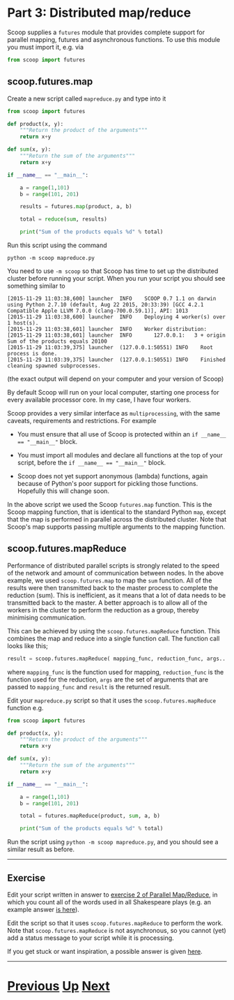
# Part 3: Distributed map/reduce

Scoop supplies a `futures` module that provides complete support 
for parallel mapping, futures and asynchronous functions. To
use this module you must import it, e.g. via

```python
from scoop import futures
```

## scoop.futures.map

Create a new script called `mapreduce.py` and type into it

```python
from scoop import futures

def product(x, y):
    """Return the product of the arguments"""
    return x+y

def sum(x, y):
    """Return the sum of the arguments"""
    return x+y

if __name__ == "__main__":

    a = range(1,101)
    b = range(101, 201)

    results = futures.map(product, a, b)

    total = reduce(sum, results)

    print("Sum of the products equals %d" % total)
```

Run this script using the command

```
python -m scoop mapreduce.py
```

You need to use `-m scoop` so that Scoop has time to set up
the distributed cluster before running your script. When you
run your script you should see something similar to

```
[2015-11-29 11:03:38,600] launcher  INFO    SCOOP 0.7 1.1 on darwin using Python 2.7.10 (default, Aug 22 2015, 20:33:39) [GCC 4.2.1 Compatible Apple LLVM 7.0.0 (clang-700.0.59.1)], API: 1013
[2015-11-29 11:03:38,600] launcher  INFO    Deploying 4 worker(s) over 1 host(s).
[2015-11-29 11:03:38,601] launcher  INFO    Worker distribution: 
[2015-11-29 11:03:38,601] launcher  INFO       127.0.0.1:	3 + origin
Sum of the products equals 20100
[2015-11-29 11:03:39,375] launcher  (127.0.0.1:50551) INFO    Root process is done.
[2015-11-29 11:03:39,375] launcher  (127.0.0.1:50551) INFO    Finished cleaning spawned subprocesses.
```

(the exact output will depend on your computer and your version of Scoop)

By default Scoop will run on your local computer, starting one process
for every available processor core. In my case, I have four workers.

Scoop provides a very similar interface as `multiprocessing`, with the same caveats,
requirements and restrictions. For example

* You must ensure that all use of Scoop is protected within an `if __name__ == "__main__"`
block.

* You must import all modules and declare all functions at the top of your script,
before the `if __name__ == "__main__"` block.

* Scoop does not yet support anonymous (lambda) functions, again because of
Python's poor support for pickling those functions. Hopefully this will change soon.

In the above script we used the Scoop `futures.map` function. 
This is the Scoop mapping function, that is identical to the 
standard Python `map`, except that the map is performed in parallel across the 
distributed cluster. Note that Scoop's map supports passing multiple arguments
to the mapping function.

## scoop.futures.mapReduce

Performance of distributed parallel scripts is strongly related to the speed of the
network and amount of communication between nodes. In the above example, we used
`scoop.futures.map` to map the `sum` function. All of the results were then
transmitted back to the master process to complete the reduction (sum). This
is inefficient, as it means that a lot of data needs to be transmitted back to 
the master. A better approach is to allow all of the workers in the cluster to
perform the reduction as a group, thereby minimising communication.

This can be achieved by using the `scoop.futures.mapReduce` function. This
combines the map and reduce into a single function call. The function call
looks like this;

```python
result = scoop.futures.mapReduce( mapping_func, reduction_func, args... )
```

where `mapping_func` is the function used for mapping, `reduction_func`
is the function used for the reduction, `args` are the set of arguments
that are passed to `mapping_func` and `result` is the returned result.

Edit your `mapreduce.py` script so that it uses the `scoop.futures.mapReduce`
function e.g.

```python
from scoop import futures

def product(x, y):
    """Return the product of the arguments"""
    return x+y

def sum(x, y):
    """Return the sum of the arguments"""
    return x+y

if __name__ == "__main__":

    a = range(1,101)
    b = range(101, 201)

    total = futures.mapReduce(product, sum, a, b)

    print("Sum of the products equals %d" % total)
```

Run the script using `python -m scoop mapreduce.py`, and you should 
see a similar result as before.

***

## Exercise

Edit your script written in answer to 
[exercise 2 of Parallel Map/Reduce](mapreduce_part2.md),
in which you count all of the words used in all
Shakespeare plays (e.g. an example answer 
[is here](mapreduce2_answer2.md)).

Edit the script so that it uses `scoop.futures.mapReduce`
to perform the work. Note that `scoop.futures.mapReduce`
is not asynchronous, so you cannot (yet) add a status
message to your script while it is processing.

If you get stuck or want inspiration, a possible
answer is given [here](mapreduce3_answer1.md).

***

# [Previous](scoop.md) [Up](part3.md) [Next](cluster.md) 
